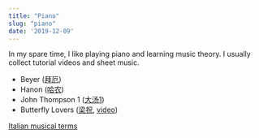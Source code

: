 ```yaml
---
title: "Piano"
slug: "piano"
date: '2019-12-09'
---
```


In my spare time, I like playing piano and learning music theory. I usually collect tutorial videos and sheet music.

- Beyer ([拜厄](https://www.bilibili.com/video/av27728107))
- Hanon ([哈农](https://www.hanon-online.com/all-piano-exercises/))
- John Thompson 1 ([大汤1](https://www.bilibili.com/video/av31748337))
- Butterfly Lovers ([梁祝](https://musescore.com/user/25902031/scores/5816123), [video](https://www.youtube.com/watch?v=qkazl-ezpws))

[Italian musical terms](https://en.wikipedia.org/wiki/List_of_Italian_musical_terms_used_in_English)